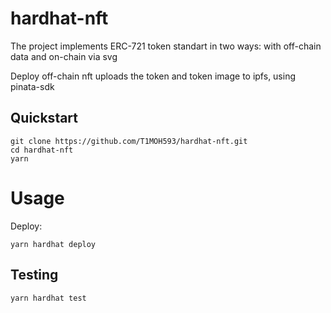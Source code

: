 # hardhat-nft

The project implements ERC-721 token standart in two ways: with off-chain data and on-chain via svg

Deploy off-chain nft uploads the token and token image to ipfs, using pinata-sdk

## Quickstart

```
git clone https://github.com/T1MOH593/hardhat-nft.git
cd hardhat-nft
yarn
```
# Usage

Deploy:

```
yarn hardhat deploy
```

## Testing

```
yarn hardhat test
```
